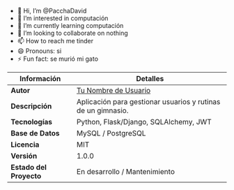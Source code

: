 - 👋 Hi, I’m @PacchaDavid
- 👀 I’m interested in computación
- 🌱 I’m currently learning computación
- 💞️ I’m looking to collaborate on nothing
- 📫 How to reach me tinder
- 😄 Pronouns: si
- ⚡ Fun fact: se murió mi gato

| **Información**     | **Detalles**                           |
|---------------------|----------------------------------------|
| **Autor**           | [Tu Nombre de Usuario](https://github.com/tu_usuario) |
| **Descripción**     | Aplicación para gestionar usuarios y rutinas de un gimnasio. |
| **Tecnologías**     | Python, Flask/Django, SQLAlchemy, JWT |
| **Base de Datos**   | MySQL / PostgreSQL                     |
| **Licencia**        | MIT                                    |
| **Versión**         | 1.0.0                                  |
| **Estado del Proyecto** | En desarrollo / Mantenimiento        |

<!---
PacchaDavid/PacchaDavid is a ✨ special ✨ repository because its `README.md` (this file) appears on your GitHub profile.
You can click the Preview link to take a look at your changes.
--->
